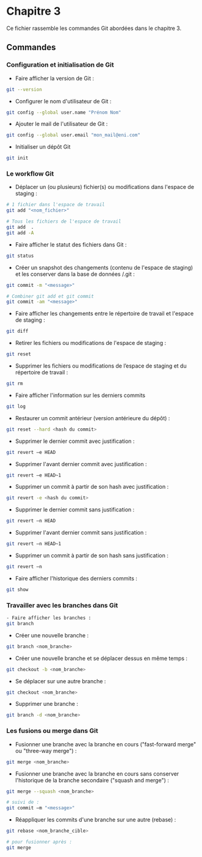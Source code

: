 # Chapitre 3

Ce fichier rassemble les commandes Git abordées dans le chapitre 3.

## Commandes

### Configuration et initialisation de Git

- Faire afficher la version de Git :

```bash
git --version
```

- Configurer le nom d'utilisateur de Git :

```bash
git config --global user.name "Prénom Nom"                 
```

- Ajouter le mail de l'utilisateur de Git :

```bash
git config --global user.email "mon_mail@eni.com"
```

- Initialiser un dépôt Git

```bash
git init
```

### Le workflow Git

- Déplacer un (ou plusieurs) fichier(s) ou modifications dans l'espace de staging :

```bash
# 1 fichier dans l'espace de travail
git add "<nom_fichier>" 

# Tous les fichiers de l'espace de travail
git add  .
git add -A   
```

- Faire afficher le statut des fichiers dans Git :

```bash
git status    
```

- Créer un snapshot des changements (contenu de l'espace de staging) et les conserver dans la base de données /.git :

```bash
git commit -m "<message>"

# Combiner git add et git commit
git commit -am "<message>"    
```

- Faire afficher les changements entre le répertoire de travail et l'espace de staging :

```bash
git diff      
```

- Retirer les fichiers ou modifications de l'espace de staging :

```bash
git reset     
```

- Supprimer les fichiers ou modifications de l’espace de staging et du répertoire de travail :

```bash
git rm 
```

- Faire afficher l'information sur les derniers commits

```bash
git log
```

- Restaurer un commit antérieur (version antérieure du dépôt) :

```bash
git reset --hard <hash du commit>
```

- Supprimer le dernier commit avec justification :

```bash
git revert —e HEAD
```

- Supprimer l'avant dernier commit avec justification :

```bash
git revert —e HEAD~1
```

- Supprimer un commit à partir de son hash avec justification :

```bash
git revert -e <hash du commit>
```

- Supprimer le dernier commit sans justification :

```bash
git revert —n HEAD
```

- Supprimer l'avant dernier commit sans justification :

```bash
git revert —n HEAD~1
```

- Supprimer un commit à partir de son hash sans justification :

```bash
git revert —n 
```

- Faire afficher l'historique des derniers commits :

```bash
git show
```

### Travailler avec les branches dans Git

```bash
- Faire afficher les branches :
git branch
```

- Créer une nouvelle branche :

```bash
git branch <nom_branche>                   
```

- Créer une nouvelle branche et se déplacer dessus en même temps :

```bash
git checkout -b <nom_branche>
```

- Se déplacer sur une autre branche :

```bash
git checkout <nom_branche>
```

- Supprimer une branche :

```bash
git branch -d <nom_branche>
```

### Les fusions ou merge dans Git

- Fusionner une branche avec la branche en cours ("fast-forward merge" ou "three-way merge") :

```bash
git merge <nom_branche> 
```

- Fusionner une branche avec la branche en cours sans conserver l'historique de la branche secondaire ("squash and merge") :

```bash
git merge --squash <nom_branche> 

# suivi de :
git commit —m "<message>" 
```

- Réappliquer les commits d'une branche sur une autre (rebase) :

```bash
git rebase <nom_branche_cible>

# pour fusionner après : 
git merge
```
